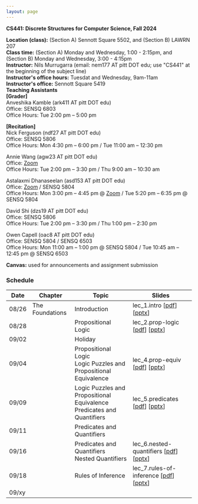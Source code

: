 ```yaml
---
layout: page
---
```


**CS441: Discrete Structures for Computer Science, Fall 2024**

**Location (class):** (Section A) Sennott Square 5502, and (Section B) LAWRN 207<br>
**Class time:** (Section A) Monday and Wednesday, 1:00 - 2:15pm, and (Section B) Monday and Wednesday, 3:00 - 4:15pm<br>
**Instructor:** Nils Murrugarra (email: nem177 AT pitt DOT edu; use "CS441" at the beginning of the subject line)<br>
**Instructor's office hours:** Tuesdat and Wednesday, 9am-11am<br>
**Instructor's office:** Sennott Square 5419<br>
**Teaching Assistants**<br>
**[Grader]**<br>
Anveshika Kamble (ark411 AT pitt DOT edu)<br>
Office: SENSQ 6803<br>
Office Hours: Tue 2:00 pm – 5:00 pm<br>

**[Recitation]**<br>
Nick Ferguson (ndf27 AT pitt DOT edu)<br>
Office: SENSQ 5806<br>
Office Hours: Mon 4:30 pm – 6:00 pm / Tue 11:00 am – 12:30 pm<br>

Annie Wang (agw23 AT pitt DOT edu)<br>
Office: [Zoom](https://pitt.zoom.us/j/93253767006)<br>
Office Hours: Tue 2:00 pm – 3:30 pm / Thu 9:00 am – 10:30 am<br>

Astalaxmi Dhanaseelan (asd153 AT pitt DOT edu)<br>
Office: [Zoom](https://pitt.zoom.us/j/99835381716) / SENSQ 5804<br>
Office Hours: Mon 3:00 pm – 4:45 pm @ [Zoom](https://pitt.zoom.us/j/99835381716) / Tue 5:20 pm – 6:35 pm @ SENSQ 5804<br>

David Shi (dzs19 AT pitt DOT edu)<br>
Office: SENSQ 5806<br>
Office Hours: Tue 2:00 pm – 3:30 pm / Thu 1:00 pm – 2:30 pm<br>

Owen Capell (oac8 AT pitt DOT edu)<br>
Office: SENSQ 5804 / SENSQ 6503<br>
Office Hours: Mon 11:00 am – 1:00 pm @ SENSQ 5804 / Tue 10:45 am – 12:45 pm @ SENSQ 6503<br>

**Canvas:** used for announcements and assignment submission<br>

### Schedule

Date        | Chapter          | Topic             | Slides       
----------- | -----------      | -----------       | -----------  
08/26       | The Foundations  | Introduction      | lec_1.intro [[pdf](https://sites.pitt.edu/~nem177/courses/fall24_cs441/lec_1.intro.pdf)] [[pptx](https://sites.pitt.edu/~nem177/courses/fall24_cs441/lec_1.intro.pptx)]
08/28       |                  | Propositional Logic| lec_2.prop-logic [[pdf](https://sites.pitt.edu/~nem177/courses/fall24_cs441/lec_2.prop-logic.pdf)]  [[pptx](https://sites.pitt.edu/~nem177/courses/fall24_cs441/lec_2.prop-logic.pptx)]              
09/02       |                  | Holiday                  |   
09/04       |                  | Propositional Logic<br>Logic Puzzles and Propositional Equivalence                   | lec_4.prop-equiv [[pdf](https://sites.pitt.edu/~nem177/courses/fall24_cs441/lec_4.prop-equiv.pdf)]  [[pptx](https://sites.pitt.edu/~nem177/courses/fall24_cs441/lec_4.prop-equiv.pptx)]  
09/09       |                  | Logic Puzzles and Propositional Equivalence<br>Predicates and Quantifiers                   | lec_5.predicates [[pdf](https://sites.pitt.edu/~nem177/courses/fall24_cs441/lec_5.predicates.pdf)]  [[pptx](https://sites.pitt.edu/~nem177/courses/fall24_cs441/lec_5.predicates.pptx)]  
09/11       |                  | Predicates and Quantifiers                   | 
09/16       |                  | Predicates and Quantifiers<br>Nested Quantifiers                   | lec_6.nested-quantifiers [[pdf](https://sites.pitt.edu/~nem177/courses/fall24_cs441/lec_6.nested-quantifiers.pdf)]  [[pptx](https://sites.pitt.edu/~nem177/courses/fall24_cs441/lec_6.nested-quantifiers.pptx)]  
09/18       |                  | Rules of Inference                   |  lec_7.rules-of-inference  [[pdf](https://sites.pitt.edu/~nem177/courses/fall24_cs441/lec_7.rules-of-inference.pdf)]  [[pptx](https://sites.pitt.edu/~nem177/courses/fall24_cs441/lec_7.rules-of-inference.pptx)]
09/xy       |                  |                    |  

